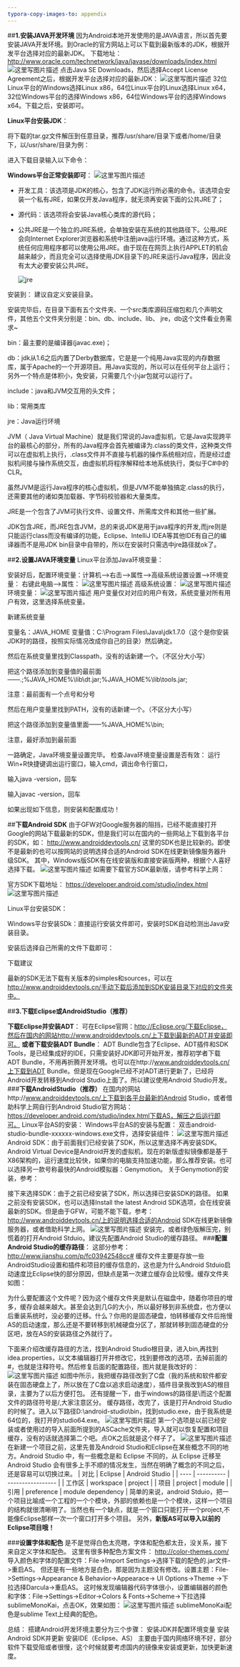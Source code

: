 ```yaml
---
typora-copy-images-to: appendix
---
```


##**1.安装JAVA开发环境**
 因为Android本地开发使用的是JAVA语言，所以首先要安装JAVA开发环境。到Oracle的官方网站上可以下载到最新版本的JDK，根据开发平台选择对应的最新JDK。
 下载地址：http://www.oracle.com/technetwork/java/javase/downloads/index.html
![这里写图片描述](http://img.blog.csdn.net/20161126120154856)
点击Java SE Downloads，然后选择Accept License Agreement之后，根据开发平台选择对应的最新JDK：
![这里写图片描述](http://img.blog.csdn.net/20161126110753763)
32位Linux平台的Windows选择Linux x86，64位Linux平台的Linux选择Linux x64，32位Windows平台的选择Windows x86，64位Windows平台的选择Windows x64。下载之后，安装即可。

**Linux平台安装JDK**：

将下载的tar.gz文件解压到任意目录，推荐/usr/share/目录下或者/home/目录下，以/usr/share/目录为例：

进入下载目录输入以下命令：

**Windows平台正常安装即可**：
![这里写图片描述](http://img.blog.csdn.net/20161126112530731)

- 开发工具：该选项是JDK的核心，包含了JDK运行所必需的命令。该选项会安装一个私有JRE，如果仅开发Java程序，就无须再安装下面的公共JRE了；

- 源代码：该选项将会安装Java核心类库的源代码；

- 公共JRE是一个独立的JRE系统，会单独安装在系统的其他路径下。公用JRE会向Internet Explorer浏览器和系统中注册java运行环境。通过这种方式，系统任何应用程序都可以使用公用JRE。由于现在在网页上执行APPLET的机会越来越少，而且完全可以选择使用JDK目录下的JRE来运行Java程序，因此没有太大必要安装公共JRE。

  ![jre](appendix/jre.png)

安装到： 建议自定义安装目录。

安装完毕后，在目录下面有五个文件夹、一个src类库源码压缩包和几个声明文件，其他五个文件夹分别是：bin、db、include、lib、 jre，db这个文件看业务需求~

bin：最主要的是编译器(javac.exe)；

db：jdk从1.6之后内置了Derby数据库，它是是一个纯用Java实现的内存数据库，属于Apache的一个开源项目。用Java实现的，所以可以在任何平台上运行；另外一个特点是体积小，免安装，只需要几个小jar包就可以运行了。

include：java和JVM交互用的头文件；

lib：常用类库

jre：Java运行环境

JVM（ Java Virtual Machine）就是我们常说的Java虚拟机，它是Java实现跨平台的最核心的部分，所有的Java程序会首先被编译为.class的类文件，这种类文件可以在虚拟机上执行，.class文件并不直接与机器的操作系统相对应，而是经过虚拟机间接与操作系统交互，由虚拟机将程序解释给本地系统执行，类似于C#中的CLR。

虽然JVM是运行Java程序的核心虚拟机，但是JVM不能单独搞定.class的执行，还需要其他的诸如类加载器、字节码校验器和大量类库。

JRE是一个包含了JVM可执行文件、设置文件、所需库文件和其他一些扩展。

JDK包含JRE，而JRE包含JVM，总的来说JDK是用于java程序的开发,而jre则是只能运行class而没有编译的功能，Eclipse、IntelliJ IDEA等其他IDE有自己的编译器而不是用JDK bin目录中自带的，所以在安装时只需选中jre路径就ok了。

##**2.设置JAVA环境变量**
Linux平台添加Java环境变量：

安装好后，配置环境变量：计算机——>右击——>属性——>高级系统设置设置——>环境变量：
右键此电脑——>属性： 
![这里写图片描述](http://img.blog.csdn.net/20161126113507516)
高级系统设置： 
![这里写图片描述](http://img.blog.csdn.net/20161126114446907)
环境变量： 
![这里写图片描述](http://img.blog.csdn.net/20161126114517127)
用户变量仅对对应的用户有效，系统变量对所有用户有效，这里选择系统变量。

新建系统变量

变量名：JAVA_HOME 变量值：C:\Program Files\Java\jdk1.7.0（这个是你安装JDK时的路径，按照实际情况改成你自己的目录）然后确定。

然后在系统变量里找到Classpath，没有的话新建一个。（不区分大小写）

把这个路径添加到变量值的最前面——.;%JAVA_HOME%\lib\dt.jar;%JAVA_HOME%\lib\tools.jar;

注意：最前面有一个点号和分号

然后在用户变量里找到PATH，没有的话新建一个。（不区分大小写）

把这个路径添加到变量值里面——%JAVA_HOME%\bin;

注意，最好添加到最前面

一路确定，Java环境变量设置完毕。
检查Java环境变量设置是否有效：
运行Win+R快捷键调出运行窗口，输入cmd，调出命令行窗口，

输入java -version，回车

输入javac -version，回车

如果出现如下信息，则安装和配置成功！




##**下载Android SDK**
由于GFW对Google服务器的阻挡，已经不能直接打开Google的网站下载最新的SDK，但是我们可以在国内的一些网站上下载到各平台的SDK，如：
 http://www.androiddevtools.cn/
这里的SDK也是比较新的。即使不是最新的也可以按网站的说明选择合适的Android SDK在线更新镜像服务器升级SDK。
其中，Windows版SDK有在线安装版和直接安装版两种，根据个人喜好选择下载。 
![这里写图片描述](http://img.blog.csdn.net/20161126123059385)
如需要下载官方SDK最新版，请参考科学上网：

官方SDK下载地址：
https://developer.android.com/studio/index.html
![这里写图片描述](http://img.blog.csdn.net/20161126131204355)

Linux平台安装SDK：

Windows平台安装SDk：直接运行安装文件即可，安装时SDK自动检测出Java安装目录。

安装后选择自己所需的文件下载即可：

下载建议

最新的SDK无法下载有关版本的simples和sources，可以在 http://www.androiddevtools.cn/手动下载后添加到SDK安装目录下对应的文件夹中。


##**3.下载Eclipse或AndroidStudio（推荐）**

**下载Eclipse并安装ADT**：
可在Eclipse官网：http://Eclipse.org/下载Eclipse，然后在国内的网站http://www.androiddevtools.cn/上下载到最新的ADT并安装即可。
**或者下载安装ADT Bundle**：
ADT Bundle包含了Eclipse、ADT插件和SDK Tools，是已经集成好的IDE，只需安装好JDK即可开始开发，推荐初学者下载ADT Bundle，不用再折腾开发环境。也可以在http://www.androiddevtools.cn/上下载到ADT Bundle。但是现在Google已经不对ADT进行更新了，已经将Android开发转移到Android Studio上面了。所以建议使用Android Studio开发。
###**下载AndroidStudio（推荐）** 
在国内的网站http://www.androiddevtools.cn/上下载到各平台最新的Android Studio，或者借助科学上网自行到Android Studio官方网站：https://developer.android.com/studio/index.html下载AS，解压之后运行即可。
Linux平台AS的安装：
Windows平台AS的安装与配置：
双击android-studio-bundle-xxxxxx-windows.exe文件，选择安装组件：
![这里写图片描述](http://img.blog.csdn.net/20161126133732070)
Android SDK：由于前面我们已经安装了SDK，所以这里选择不再安装SDK。
Android Virtual Device是Android开发的虚拟机，现在的新版虚拟镜像都是基于X86架构的，运行速度比较快，如果你的电脑支持加速功能，那么推荐安装。也可以选择另一款号称最快的Android模拟器：Genymotion。
关于Genymotion的安装，参考：

接下来选择SDK：由于之前已经安装了SDK，所以选择已安装SDK的路径。
如果之前没有安装SDK，也可以选择Install the latest Android SDK选项，会在线安装最新的SDK。但是由于GFW，可能不能下载，参考：http://www.androiddevtools.cn/上的说明选择合适的Android SDK在线更新镜像服务器，或者借助科学上网。 
![这里写图片描述](http://img.blog.csdn.net/20161126133821102)
安装完，或者绿色版解压完，别慌着的打开Android Stduio。建议先配置Android Studio的缓存路径。
###**配置Android Studio的缓存路径**：
这部分参考：http://www.jianshu.com/p/fc03942548cc#
缓存文件主要是存放一些AndroidStudio设置和插件和项目的缓存信息的，这也是为什么Android Stduio启动速度比Eclipse快的部分原因，但缺点是第一次建立缓存会比较慢。缓存文件夹如图：

为什么要配置这个文件呢？因为这个缓存文件夹是默认在磁盘中，随着你项目的增多，缓存会越来越大。甚至会达到几G的大小，所以最好移到非系统盘，也方便以后重装系统时，没必要的迁移。什么？你用的是固态硬盘，怕转移缓存文件后拖慢AS的启动速度，那么还是不要转移到机械硬盘分区了，那就转移到固态硬盘的分区吧，放在AS的安装路径之外就行了。

下面来介绍改缓存路径的方法，找到Android Studio根目录，进入bin,再找到idea.properties，以文本编辑器打开并修改它，找到要修改的选项，去掉前面的#，也就是注释符号。然后修复后面的配置路径，图片就是我改好的：
![这里写图片描述](http://img.blog.csdn.net/20161126143046315)
如图中所示，我把缓存路径改到了C盘（我的系统和软件都安装在固态硬盘上了，所以放在了C盘以追求启动速度），插件目录我改到AS的根目录，主要为了以后方便打包。
还有提醒一下，由于windows的路径是\而这个配置文件的路径符号是/,大家注意区分。
缓存路径，改完了，该是打开Android Studio 的时候了。进入以下路径D:\android-studio\bin，找到studio.exe，由于我系统是64位的，我打开的studio64.exe。
![这里写图片描述](http://img.blog.csdn.net/20161126143307002)
第一个选项是以前已经安装或者使用过的导入前面所提到的ASCache文件夹，导入就可以恢复配置和项目缓存，没有的话就选择第二个吧。点OK之后就是这个样子了。
![这里写图片描述](http://img.blog.csdn.net/20161126143433336)
在新建一个项目之前，这里先普及Android Studio和Eclipse在某些概念不同的地方。Android Studio 中，有一些概念是和 Eclipse 不同的，从 Eclipse 迁移至 Android Studio 会有很多上手不顺的情况发生，当然在明确了概念的不同之后，还是容易可以切换过来。
| 对比   | Eclipse    | Android Studio    |
| ---- | ---------- | ----------------- |
| 工作区  | workspace  | project           |
| 项目   | project    | module            |
| 引用   | preference | module dependency |
简单的来说，android Stduio，把一个项目比喻成一个工程的一个个模块，外部的依赖也是一个个模块，这样一个项目的结构就很清晰明了。当然也有一个缺点，就是一个窗口只能打开一个project,不能像Eclipse那样一次一个窗口打开多个项目。
另外，**新版AS可以导入以前的Eclipse项目哦！**

###**设置字体和配色**
是不是觉得白色太亮瞎，字体和配色都太丑，没关系，接下来自定义字体和配色。
这里有很多种配色方案文件：
http://color-themes.com/
导入颜色和字体的配置文件：File->Import Settings->选择下载的配色的.jar文件->重启AS。
但还是有一些地方是白色，那是因为主题没有修改。设置主题：File->Settings->Appearance & Behavior->Appearace-> UI Options->Theme ->下拉选择Darcula->重启AS。
这时候发现编辑器代码字体很小，设置编辑器的颜色和字体：File->Settings->Editor->Colors & Fonts->Scheme->下拉选择sublimeMonoKai，点击OK，效果如图：
![这里写图片描述](http://img.blog.csdn.net/20161126150549249)
sublimeMonoKai配色是sublime Text上经典的配色。

总结：
搭建Android开发环境主要分为三个步骤： 
安装JDK并配置环境变量 
安装Android SDK并更新 
安装IDE（Eclipse、AS） 
主要由于国内网络环境不好，部分软件下载受阻或者很慢，这个时候就要考虑国内的镜像来安装或更新，加快更新速度。